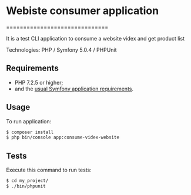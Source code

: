 # Webiste consumer application
==============================

It is a test CLI application to consume a website videx and get product list

Technologies:
PHP / Symfony 5.0.4 / PHPUnit

Requirements
------------

  * PHP 7.2.5 or higher;
  * and the [usual Symfony application requirements][1].
  
Usage
-----
To run application: 
```bash
$ composer install
$ php bin/console app:consume-videx-website
```

Tests
-----

Execute this command to run tests:

```bash
$ cd my_project/
$ ./bin/phpunit
```


[1]: https://symfony.com/doc/current/reference/requirements.html